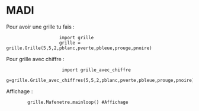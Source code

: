 # MADI

Pour avoir une grille tu fais :     
                        
                        import grille
                        grille = grille.Grille(5,5,2,pblanc,pverte,pbleue,prouge,pnoire)
                             
Pour grille avec chiffre :
                                
                         import grille_avec_chiffre
                         g=grille.Grille_avec_chiffres(5,5,2,pblanc,pverte,pbleue,prouge,pnoire))
         
Affichage : 
            
            grille.Mafenetre.mainloop() #Affichage 
                          
